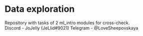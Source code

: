 # Data exploration
Repository with tasks of 2 ml_intro modules for cross-check.  
Discord - JoJelly (JeLlid#9021)
Telegram - @LoveSheepovskaya
